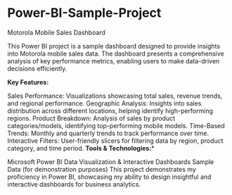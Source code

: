 # Power-BI-Sample-Project
 Motorola Mobile Sales Dashboard

This Power BI project is a sample dashboard designed to provide insights into Motorola mobile sales data. The dashboard presents a comprehensive analysis of key performance metrics, enabling users to make data-driven decisions efficiently.

**Key Features:**

Sales Performance: Visualizations showcasing total sales, revenue trends, and regional performance. 
Geographic Analysis: Insights into sales distribution across different locations, helping identify high-performing regions.
Product Breakdown: Analysis of sales by product categories/models, identifying top-performing mobile models.
Time-Based Trends: Monthly and quarterly trends to track performance over time.
Interactive Filters: User-friendly slicers for filtering data by region, product category, and time period.
**Tools & Technologies:***

Microsoft Power BI
Data Visualization & Interactive Dashboards
Sample Data (for demonstration purposes)
This project demonstrates my proficiency in Power BI, showcasing my ability to design insightful and interactive dashboards for business analytics.
